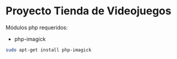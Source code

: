 # Proyecto Tienda de Videojuegos
Módulos php requeridos:
- php-imagick
```bash
sudo apt-get install php-imagick
```